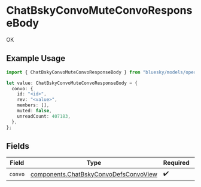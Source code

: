 # ChatBskyConvoMuteConvoResponseBody

OK

## Example Usage

```typescript
import { ChatBskyConvoMuteConvoResponseBody } from "bluesky/models/operations";

let value: ChatBskyConvoMuteConvoResponseBody = {
  convo: {
    id: "<id>",
    rev: "<value>",
    members: [],
    muted: false,
    unreadCount: 407183,
  },
};
```

## Fields

| Field                                                                                          | Type                                                                                           | Required                                                                                       | Description                                                                                    |
| ---------------------------------------------------------------------------------------------- | ---------------------------------------------------------------------------------------------- | ---------------------------------------------------------------------------------------------- | ---------------------------------------------------------------------------------------------- |
| `convo`                                                                                        | [components.ChatBskyConvoDefsConvoView](../../models/components/chatbskyconvodefsconvoview.md) | :heavy_check_mark:                                                                             | N/A                                                                                            |